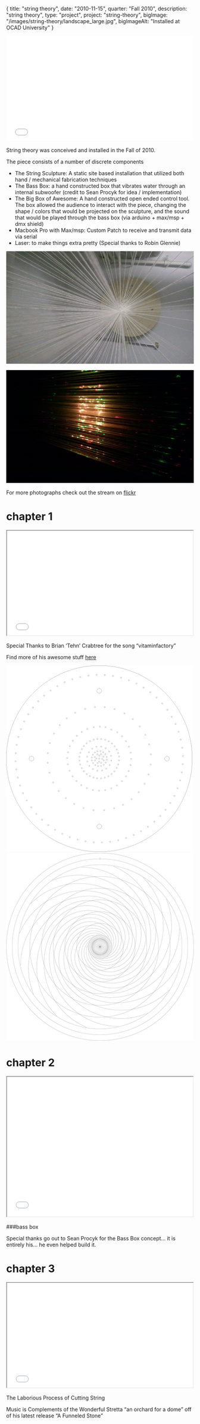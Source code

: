 {
  title: "string theory",
  date:  "2010-11-15",
  quarter: "Fall 2010",
  description: "string theory",
  type: "project",
  project: "string-theory",
  bigImage: "/images/string-theory/landscape_large.jpg",
  bigImageAlt: "Installed at OCAD University"
}
<div class="videoWrapper">
    <iframe src="//player.vimeo.com/video/17689397?title=0&amp;byline=0&amp;portrait=0&amp;color=8ebed1" width="500" height="281" frameborder="0" webkitallowfullscreen mozallowfullscreen allowfullscreen></iframe>
</div>

String theory was conceived and installed in the Fall of 2010.

The piece consists of a number of discrete components

* The String Sculpture: A static site based installation that utilized both hand / mechanical fabrication techniques
* The Bass Box: a hand constructed box that vibrates water through an internal subwoofer (credit to Sean Procyk for idea / implementation)
* The Big Box of Awesome: A hand constructed open ended control tool. The box allowed the audience to interact with the piece, changing the shape / colors that would be projected on the sculpture, and the sound that would be played through the bass box (via arduino + max/msp + dmx shield)
* Macbook Pro with Max/msp: Custom Patch to receive and transmit data via serial
* Laser: to make things extra pretty (Special thanks to Robin Glennie)

![a view from inside the sculpture](/images/string-theory/inside-sculpture.jpg)

![a 3d illusion caused by the laser](/images/string-theory/three-dee.jpg)

For more photographs check out the stream on [flickr](https://www.flickr.com/photos/54368887@N03/sets/72157625446054755)

# chapter 1
<div class="videoWrapper">
    <iframe src="//player.vimeo.com/video/17106260" width="500" height="281" webkitallowfullscreen mozallowfullscreen allowfullscreen></iframe>
</div>

Special Thanks to Brian ‘Tehn’ Crabtree for the song “vitaminfactory”

Find more of his awesome stuff [here](https://alphanerdproductions.com/nnnnnnnn.org)

![The CNC pattern](/images/string-theory/cnc-guide.jpg)
![the finbonacci pattern follow to place holes for cnc](/images/string-theory/fibonacci-sprial.jpg)

# chapter 2

<div class="videoWrapper">
    <iframe src="//player.vimeo.com/video/17389896" width="500" height="375" webkitallowfullscreen mozallowfullscreen allowfullscreen></iframe>
</div>

###bass box


Special thanks go out to Sean Procyk for the Bass Box concept… it is entirely his… he even helped build it.

# chapter 3

<div class="videoWrapper">
    <iframe src="//player.vimeo.com/video/17501148" width="500" height="281" webkitallowfullscreen mozallowfullscreen allowfullscreen></iframe>
</div>

The Laborious Process of Cutting String

Music is Complements of the Wonderful Stretta “an orchard for a dome” off of his latest release “A Funneled Stone”